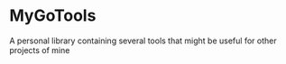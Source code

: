 # MyGoTools
A personal library containing several tools that might be useful for other projects of mine
